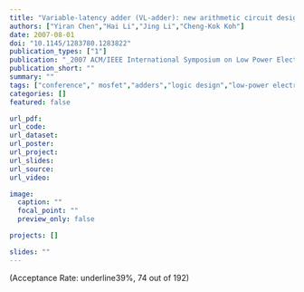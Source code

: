 ```yaml
---
title: "Variable-latency adder (VL-adder): new arithmetic circuit design practice to overcome NBTI"
authors: ["Yiran Chen","Hai Li","Jing Li","Cheng-Kok Koh"]
date: 2007-08-01
doi: "10.1145/1283780.1283822"
publication_types: ["1"]
publication: "_2007 ACM/IEEE International Symposium on Low Power Electronics and Design (**ISLPED**)_"
publication_short: ""
summary: ""
tags: ["conference"," mosfet","adders","logic design","low-power electronics","nbti-induced delay degradation","nbti-tolerant techniques","vl-adder","arithmetic circuit design","clock edge","energy efficiency","lower-power adder designs","manufacturing costs","nanoscale pmos transistors","negative bias temperature instability","variable-latency adder technique","adders","arithmetic","circuit synthesis","clocks","degradation","delay","mosfets","negative bias temperature instability","niobium compounds","titanium compounds","negative bias temperature instability (nbti)","variable-latency adder (vl-adder)"]
categories: []
featured: false

url_pdf:
url_code:
url_dataset:
url_poster:
url_project:
url_slides:
url_source:
url_video:

image:
  caption: ""
  focal_point: ""
  preview_only: false

projects: []

slides: ""
---
```


(Acceptance Rate: underline39%, 74 out of 192)
